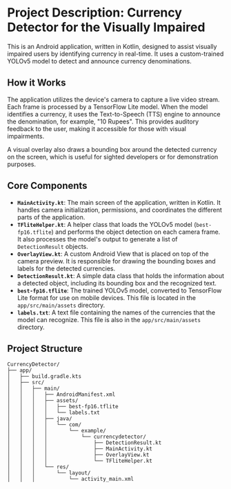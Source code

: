 # Project Description: Currency Detector for the Visually Impaired

This is an Android application, written in Kotlin, designed to assist visually impaired users by identifying currency in real-time. It uses a custom-trained YOLOv5 model to detect and announce currency denominations.

## How it Works

The application utilizes the device's camera to capture a live video stream. Each frame is processed by a TensorFlow Lite model. When the model identifies a currency, it uses the Text-to-Speech (TTS) engine to announce the denomination, for example, "10 Rupees". This provides auditory feedback to the user, making it accessible for those with visual impairments.

A visual overlay also draws a bounding box around the detected currency on the screen, which is useful for sighted developers or for demonstration purposes.

## Core Components

*   **`MainActivity.kt`**: The main screen of the application, written in Kotlin. It handles camera initialization, permissions, and coordinates the different parts of the application.
*   **`TFliteHelper.kt`**: A helper class that loads the YOLOv5 model (`best-fp16.tflite`) and performs the object detection on each camera frame. It also processes the model's output to generate a list of `DetectionResult` objects.
*   **`OverlayView.kt`**: A custom Android View that is placed on top of the camera preview. It is responsible for drawing the bounding boxes and labels for the detected currencies.
*   **`DetectionResult.kt`**: A simple data class that holds the information about a detected object, including its bounding box and the recognized text.
*   **`best-fp16.tflite`**: The trained YOLOv5 model, converted to TensorFlow Lite format for use on mobile devices. This file is located in the `app/src/main/assets` directory.
*   **`labels.txt`**: A text file containing the names of the currencies that the model can recognize. This file is also in the `app/src/main/assets` directory.

## Project Structure

```
CurrencyDetector/
├── app/
│   ├── build.gradle.kts
│   ├── src/
│   │   ├── main/
│   │   │   ├── AndroidManifest.xml
│   │   │   ├── assets/
│   │   │   │   ├── best-fp16.tflite
│   │   │   │   └── labels.txt
│   │   │   ├── java/
│   │   │   │   └── com/
│   │   │   │       └── example/
│   │   │   │           └── currencydetector/
│   │   │   │               ├── DetectionResult.kt
│   │   │   │               ├── MainActivity.kt
│   │   │   │               ├── OverlayView.kt
│   │   │   │               └── TFliteHelper.kt
│   │   │   └── res/
│   │   │       └── layout/
│   │   │           └── activity_main.xml
